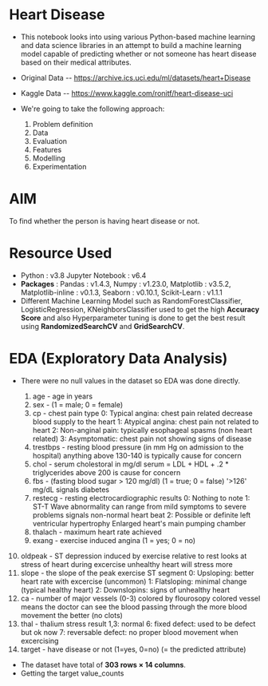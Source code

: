# Heart Disease
* This notebook looks into using various Python-based machine learning and data science libraries in an attempt to build a machine learning model capable of predicting whether or not someone has heart disease based on their medical attributes.
* Original Data -- https://archive.ics.uci.edu/ml/datasets/heart+Disease
* Kaggle Data --  https://www.kaggle.com/ronitf/heart-disease-uci

* We're going to take the following approach:

   1. Problem definition
   2. Data
   3. Evaluation
   4. Features
   5. Modelling
   6. Experimentation

# AIM
To find whether the person is having heart disease or not.

# Resource Used
* Python : v3.8 Jupyter Notebook : v6.4
* **Packages** : Pandas : v1.4.3, Numpy : v1.23.0, Matplotlib : v3.5.2, Matplotlib-inline : v0.1.3, Seaborn : v0.10.1, Scikit-Learn : v1.1.1
* Different Machine Learning Model such as RandomForestClassifier, LogisticRegression, KNeighborsClassifier used to get the high **Accuracy Score** and also Hyperparameter tuning is done to get the best result using **RandomizedSearchCV** and **GridSearchCV**.

# EDA (Exploratory Data Analysis)
* There were no null values in the dataset so EDA was done directly.

  1. age - age in years
  2. sex - (1 = male; 0 = female)
  3. cp - chest pain type
        0: Typical angina: chest pain related decrease blood supply to the heart
        1: Atypical angina: chest pain not related to heart
        2: Non-anginal pain: typically esophageal spasms (non heart related)
        3: Asymptomatic: chest pain not showing signs of disease
  4. trestbps - resting blood pressure (in mm Hg on admission to the hospital) anything above 130-140 is typically cause for concern
  5. chol - serum cholestoral in mg/dl
        serum = LDL + HDL + .2 * triglycerides
        above 200 is cause for concern
  6. fbs - (fasting blood sugar > 120 mg/dl) (1 = true; 0 = false)
        '>126' mg/dL signals diabetes
  7. restecg - resting electrocardiographic results
        0: Nothing to note
        1: ST-T Wave abnormality
            can range from mild symptoms to severe problems
            signals non-normal heart beat
        2: Possible or definite left ventricular hypertrophy
            Enlarged heart's main pumping chamber
  8. thalach - maximum heart rate achieved
  9. exang - exercise induced angina (1 = yes; 0 = no)
 10. oldpeak - ST depression induced by exercise relative to rest looks at stress of heart during excercise unhealthy heart will stress more
 11. slope - the slope of the peak exercise ST segment
        0: Upsloping: better heart rate with excercise (uncommon)
        1: Flatsloping: minimal change (typical healthy heart)
        2: Downslopins: signs of unhealthy heart
 12. ca - number of major vessels (0-3) colored by flourosopy
        colored vessel means the doctor can see the blood passing through
        the more blood movement the better (no clots)
 13. thal - thalium stress result
        1,3: normal
        6: fixed defect: used to be defect but ok now
        7: reversable defect: no proper blood movement when excercising
 14. target - have disease or not (1=yes, 0=no) (= the predicted attribute)

* The dataset have total of **303 rows × 14 columns**.
* Getting the target value_counts

